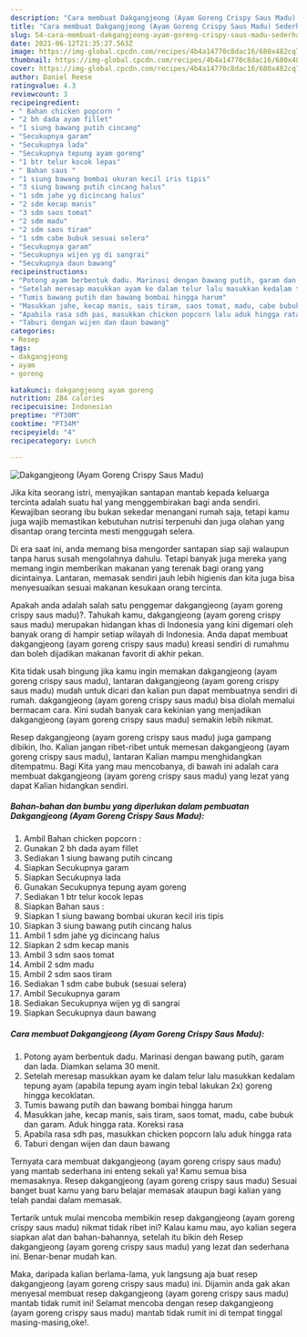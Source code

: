 ```yaml
---
description: "Cara membuat Dakgangjeong (Ayam Goreng Crispy Saus Madu) Sederhana dan Mudah Dibuat"
title: "Cara membuat Dakgangjeong (Ayam Goreng Crispy Saus Madu) Sederhana dan Mudah Dibuat"
slug: 54-cara-membuat-dakgangjeong-ayam-goreng-crispy-saus-madu-sederhana-dan-mudah-dibuat
date: 2021-06-12T21:35:27.563Z
image: https://img-global.cpcdn.com/recipes/4b4a14770c8dac16/680x482cq70/dakgangjeong-ayam-goreng-crispy-saus-madu-foto-resep-utama.jpg
thumbnail: https://img-global.cpcdn.com/recipes/4b4a14770c8dac16/680x482cq70/dakgangjeong-ayam-goreng-crispy-saus-madu-foto-resep-utama.jpg
cover: https://img-global.cpcdn.com/recipes/4b4a14770c8dac16/680x482cq70/dakgangjeong-ayam-goreng-crispy-saus-madu-foto-resep-utama.jpg
author: Daniel Reese
ratingvalue: 4.3
reviewcount: 3
recipeingredient:
- " Bahan chicken popcorn "
- "2 bh dada ayam fillet"
- "1 siung bawang putih cincang"
- "Secukupnya garam"
- "Secukupnya lada"
- "Secukupnya tepung ayam goreng"
- "1 btr telur kocok lepas"
- " Bahan saus "
- "1 siung bawang bombai ukuran kecil iris tipis"
- "3 siung bawang putih cincang halus"
- "1 sdm jahe yg dicincang halus"
- "2 sdm kecap manis"
- "3 sdm saos tomat"
- "2 sdm madu"
- "2 sdm saos tiram"
- "1 sdm cabe bubuk sesuai selera"
- "Secukupnya garam"
- "Secukupnya wijen yg di sangrai"
- "Secukupnya daun bawang"
recipeinstructions:
- "Potong ayam berbentuk dadu. Marinasi dengan bawang putih, garam dan lada. Diamkan selama 30 menit."
- "Setelah meresap masukkan ayam ke dalam telur lalu masukkan kedalam tepung ayam (apabila tepung ayam ingin tebal lakukan 2x) goreng hingga kecoklatan."
- "Tumis bawang putih dan bawang bombai hingga harum"
- "Masukkan jahe, kecap manis, sais tiram, saos tomat, madu, cabe bubuk dan garam. Aduk hingga rata. Koreksi rasa"
- "Apabila rasa sdh pas, masukkan chicken popcorn lalu aduk hingga rata"
- "Taburi dengan wijen dan daun bawang"
categories:
- Resep
tags:
- dakgangjeong
- ayam
- goreng

katakunci: dakgangjeong ayam goreng 
nutrition: 284 calories
recipecuisine: Indonesian
preptime: "PT30M"
cooktime: "PT34M"
recipeyield: "4"
recipecategory: Lunch

---
```



![Dakgangjeong (Ayam Goreng Crispy Saus Madu)](https://img-global.cpcdn.com/recipes/4b4a14770c8dac16/680x482cq70/dakgangjeong-ayam-goreng-crispy-saus-madu-foto-resep-utama.jpg)

Jika kita seorang istri, menyajikan santapan mantab kepada keluarga tercinta adalah suatu hal yang menggembirakan bagi anda sendiri. Kewajiban seorang ibu bukan sekedar menangani rumah saja, tetapi kamu juga wajib memastikan kebutuhan nutrisi terpenuhi dan juga olahan yang disantap orang tercinta mesti menggugah selera.

Di era  saat ini, anda memang bisa mengorder santapan siap saji walaupun tanpa harus susah mengolahnya dahulu. Tetapi banyak juga mereka yang memang ingin memberikan makanan yang terenak bagi orang yang dicintainya. Lantaran, memasak sendiri jauh lebih higienis dan kita juga bisa menyesuaikan sesuai makanan kesukaan orang tercinta. 



Apakah anda adalah salah satu penggemar dakgangjeong (ayam goreng crispy saus madu)?. Tahukah kamu, dakgangjeong (ayam goreng crispy saus madu) merupakan hidangan khas di Indonesia yang kini digemari oleh banyak orang di hampir setiap wilayah di Indonesia. Anda dapat membuat dakgangjeong (ayam goreng crispy saus madu) kreasi sendiri di rumahmu dan boleh dijadikan makanan favorit di akhir pekan.

Kita tidak usah bingung jika kamu ingin memakan dakgangjeong (ayam goreng crispy saus madu), lantaran dakgangjeong (ayam goreng crispy saus madu) mudah untuk dicari dan kalian pun dapat membuatnya sendiri di rumah. dakgangjeong (ayam goreng crispy saus madu) bisa diolah memalui bermacam cara. Kini sudah banyak cara kekinian yang menjadikan dakgangjeong (ayam goreng crispy saus madu) semakin lebih nikmat.

Resep dakgangjeong (ayam goreng crispy saus madu) juga gampang dibikin, lho. Kalian jangan ribet-ribet untuk memesan dakgangjeong (ayam goreng crispy saus madu), lantaran Kalian mampu menghidangkan ditempatmu. Bagi Kita yang mau mencobanya, di bawah ini adalah cara membuat dakgangjeong (ayam goreng crispy saus madu) yang lezat yang dapat Kalian hidangkan sendiri.

<!--inarticleads1-->

##### Bahan-bahan dan bumbu yang diperlukan dalam pembuatan Dakgangjeong (Ayam Goreng Crispy Saus Madu):

1. Ambil  Bahan chicken popcorn :
1. Gunakan 2 bh dada ayam fillet
1. Sediakan 1 siung bawang putih cincang
1. Siapkan Secukupnya garam
1. Siapkan Secukupnya lada
1. Gunakan Secukupnya tepung ayam goreng
1. Sediakan 1 btr telur kocok lepas
1. Siapkan  Bahan saus :
1. Siapkan 1 siung bawang bombai ukuran kecil iris tipis
1. Siapkan 3 siung bawang putih cincang halus
1. Ambil 1 sdm jahe yg dicincang halus
1. Siapkan 2 sdm kecap manis
1. Ambil 3 sdm saos tomat
1. Ambil 2 sdm madu
1. Ambil 2 sdm saos tiram
1. Sediakan 1 sdm cabe bubuk (sesuai selera)
1. Ambil Secukupnya garam
1. Sediakan Secukupnya wijen yg di sangrai
1. Siapkan Secukupnya daun bawang




<!--inarticleads2-->

##### Cara membuat Dakgangjeong (Ayam Goreng Crispy Saus Madu):

1. Potong ayam berbentuk dadu. Marinasi dengan bawang putih, garam dan lada. Diamkan selama 30 menit.
1. Setelah meresap masukkan ayam ke dalam telur lalu masukkan kedalam tepung ayam (apabila tepung ayam ingin tebal lakukan 2x) goreng hingga kecoklatan.
1. Tumis bawang putih dan bawang bombai hingga harum
1. Masukkan jahe, kecap manis, sais tiram, saos tomat, madu, cabe bubuk dan garam. Aduk hingga rata. Koreksi rasa
1. Apabila rasa sdh pas, masukkan chicken popcorn lalu aduk hingga rata
1. Taburi dengan wijen dan daun bawang




Ternyata cara membuat dakgangjeong (ayam goreng crispy saus madu) yang mantab sederhana ini enteng sekali ya! Kamu semua bisa memasaknya. Resep dakgangjeong (ayam goreng crispy saus madu) Sesuai banget buat kamu yang baru belajar memasak ataupun bagi kalian yang telah pandai dalam memasak.

Tertarik untuk mulai mencoba membikin resep dakgangjeong (ayam goreng crispy saus madu) nikmat tidak ribet ini? Kalau kamu mau, ayo kalian segera siapkan alat dan bahan-bahannya, setelah itu bikin deh Resep dakgangjeong (ayam goreng crispy saus madu) yang lezat dan sederhana ini. Benar-benar mudah kan. 

Maka, daripada kalian berlama-lama, yuk langsung aja buat resep dakgangjeong (ayam goreng crispy saus madu) ini. Dijamin anda gak akan menyesal membuat resep dakgangjeong (ayam goreng crispy saus madu) mantab tidak rumit ini! Selamat mencoba dengan resep dakgangjeong (ayam goreng crispy saus madu) mantab tidak rumit ini di tempat tinggal masing-masing,oke!.

